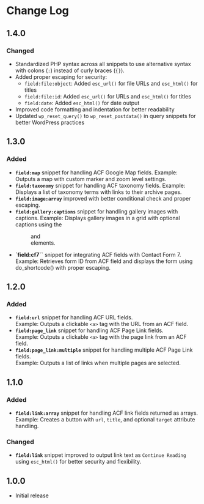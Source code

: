 # Change Log

## 1.4.0

### Changed
- Standardized PHP syntax across all snippets to use alternative syntax with colons (`:`) instead of curly braces (`{}`).
- Added proper escaping for security:
  - `field:file:object`: Added `esc_url()` for file URLs and `esc_html()` for titles
  - `field:file:id`: Added `esc_url()` for URLs and `esc_html()` for titles
  - `field:date`: Added `esc_html()` for date output
- Improved code formatting and indentation for better readability
- Updated `wp_reset_query()` to `wp_reset_postdata()` in query snippets for better WordPress practices

## 1.3.0

### Added
- **`field:map`** snippet for handling ACF Google Map fields.
  Example: Outputs a map with custom marker and zoom level settings.
- **`field:taxonomy`** snippet for handling ACF taxonomy fields.
  Example: Displays a list of taxonomy terms with links to their archive pages.
- **`field:image:array`** improved with better conditional check and proper escaping.
- **`field:gallery:captions`** snippet for handling gallery images with captions.
  Example: Displays gallery images in a grid with optional captions using the <figure> and <figcaption> elements.
- **`field:cf7``** snippet for integrating ACF fields with Contact Form 7.
  Example: Retrieves form ID from ACF field and displays the form using do_shortcode() with proper escaping.

## 1.2.0

### Added
- **`field:url`** snippet for handling ACF URL fields.  
  Example: Outputs a clickable `<a>` tag with the URL from an ACF field.
- **`field:page_link`** snippet for handling ACF Page Link fields.  
  Example: Outputs a clickable `<a>` tag with the page link from an ACF field.
- **`field:page_link:multiple`** snippet for handling multiple ACF Page Link fields.  
  Example: Outputs a list of links when multiple pages are selected.

## 1.1.0

### Added
- **`field:link:array`** snippet for handling ACF link fields returned as arrays.  
  Example: Creates a button with `url`, `title`, and optional `target` attribute handling.

### Changed
- **`field:link`** snippet improved to output link text as `Continue Reading` using `esc_html()` for better security and flexibility.

## 1.0.0

- Initial release
